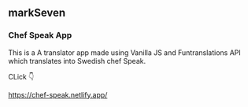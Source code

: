 ## markSeven
### Chef Speak App

This is a A translator app made using Vanilla JS and Funtranslations API which translates into Swedish chef Speak.

CLick 👇 

https://chef-speak.netlify.app/
